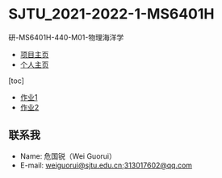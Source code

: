 # SJTU_2021-2022-1-MS6401H

研-MS6401H-440-M01-物理海洋学

* [项目主页](https://grwei.github.io/SJTU_2021-2022-1-MS6401H/)
* [个人主页](https://grwei.github.io/)

[toc]

* [作业1](doc/hw1.md)
* [作业2](doc/hw2.md)

## 联系我

* Name: 危国锐（Wei Guorui）
* E-mail: weiguorui@sjtu.edu.cn;313017602@qq.com
